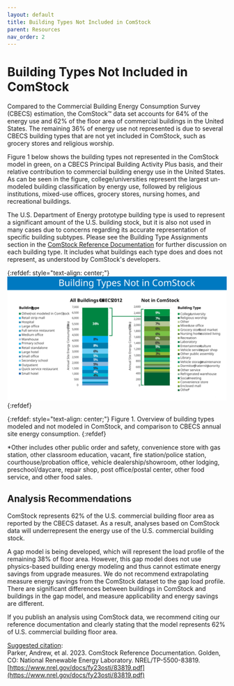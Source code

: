 ```yaml
---
layout: default
title: Building Types Not Included in ComStock
parent: Resources
nav_order: 2
---
```


# Building Types Not Included in ComStock

Compared to the Commercial Building Energy Consumption Survey (CBECS) estimation, the ComStock™ data set accounts for 64% of the energy use and 62% of the floor area of commercial buildings in the United States. The remaining 36% of energy use not represented is due to several CBECS building types that are not yet included in ComStock, such as grocery stores and religious worship.

Figure 1 below shows the building types not represented in the ComStock model in green, on a CBECS Principal Building Activity Plus basis, and their relative contribution to commercial building energy use in the United States. As can be seen in the figure, college/universities represent the largest un-modeled building classification by energy use, followed by religious institutions, mixed-use offices, grocery stores, nursing homes, and recreational buildings.

The U.S. Department of Energy prototype building type is used to represent a significant amount of the U.S. building stock, but it is also not used in many cases due to concerns regarding its accurate representation of specific building subtypes. Please see the Building Type Assignments section in the [ComStock Reference Documentation](https://www.nrel.gov/docs/fy23osti/83819.pdf) for further discussion on each building type. It includes what buildings each type does and does not represent, as understood by ComStock's developers.

{:refdef: style="text-align: center;"}
[![](../../../assets/images/btypes_not_in_comstock.svg)](../../../assets/images/btypes_not_in_comstock.svg)
{:refdef}

{:refdef: style="text-align: center;"}
Figure 1. Overview of building types modeled and not modeled in ComStock, and comparison to CBECS annual site energy consumption.
{:refdef}

*Other includes other public order and safety, convenience store with gas station, other classroom education, vacant, fire station/police station, courthouse/probation office, vehicle dealership/showroom, other lodging, preschool/daycare, repair shop, post office/postal center, other food service, and other food sales.

## Analysis Recommendations
ComStock represents 62% of the U.S. commercial building floor area as reported by the CBECS dataset. As a result, analyses based on ComStock data will underrepresent the energy use of the U.S. commercial building stock.

A gap model is being developed, which will represent the load profile of the remaining 38% of floor area. However, this gap model does not use physics-based building energy modeling and thus cannot estimate energy savings from upgrade measures. We do not recommend extrapolating measure energy savings from the ComStock dataset to the gap load profile. There are significant differences between buildings in ComStock and buildings in the gap model, and measure applicability and energy savings are different.

If you publish an analysis using ComStock data, we recommend citing our reference documentation and clearly stating that the model represents 62% of U.S. commercial building floor area.

<u>Suggested citation</u>: <br>
Parker, Andrew, et al. 2023. ComStock Reference Documentation. Golden, CO: National Renewable Energy Laboratory. NREL/TP-5500-83819. [https://www.nrel.gov/docs/fy23osti/83819.pdf](https://www.nrel.gov/docs/fy23osti/83819.pdf) 